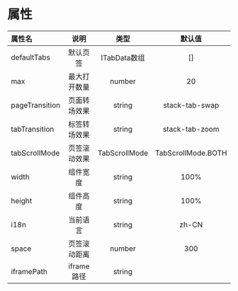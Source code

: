 # 属性
| 属性名         |    说明    |      类型       |        默认值         |
|:------------|:--------:|:-------------:|:------------------:|
| defaultTabs |   默认页签   |  ITabData数组   |         []         |
| max |  最大打开数量  |    number     |         20         |
| pageTransition |  页面转场效果  |    string     |   stack-tab-swap   |
| tabTransition |  标签转场效果  |    string     |   stack-tab-zoom   |
| tabScrollMode |  页签滚动效果  | TabScrollMode | TabScrollMode.BOTH |
| width |   组件宽度   |    string     |        100%        |
| height |   组件高度   |    string     |        100%        |
| i18n |   当前语言   |    string     |       zh-CN        |
| space |  页签滚动距离  |    number     |        300         |
| iframePath | iframe路径 |    string     |                    |


